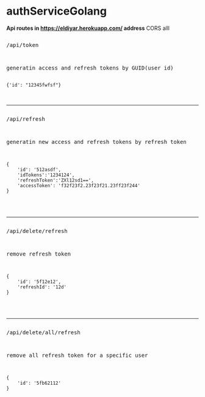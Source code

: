 # authServiceGolang

**Api routes in https://eldiyar.herokuapp.com/ address**
CORS alll

<pre>
<p>/api/token</p>
<p>generatin access and refresh tokens by GUID(user id)</p>
<code>{'id': "12345fwfsf"}</code>
</pre>

</br>
<hr>

<pre>
<p>/api/refresh</p>
<p>generatin new access and refresh tokens by refresh token</p>
<code>
{
    'id': '512asdf',
    'idTokens':'1234124',
    'refreshToken':'ZXl12sd1==',
    'accessToken': 'f32f23f2.23f23f21.23ff23f244'
}
</code>
</pre>

</br>
<hr>

<pre>
<p>/api/delete/refresh</p>
<p>remove refresh token</p>
<code>
{
    'id': '5f12e12',
    'refreshId': '12d'
}
</code>
</pre>

</br>
<hr>

<pre>
<p>/api/delete/all/refresh</p>
<p>remove all refresh token for a specific user</p>
<code>
{
    'id': '5fb62112'
}
</code>
</pre>